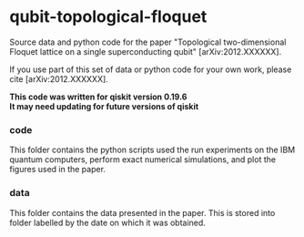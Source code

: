 # qubit-topological-floquet

Source data and python code for the paper "Topological two-dimensional Floquet lattice on a single superconducting qubit" [arXiv:2012.XXXXXX].

If you use part of this set of data or python code for your own work, please cite [arXiv:2012.XXXXXX].

**This code was written for qiskit version 0.19.6**  
**It may need updating for future versions of qiskit**

### code 
This folder contains the python scripts used the run experiments on the IBM quantum computers, perform exact numerical simulations, and plot the figures used in the paper.

### data
This folder contains the data presented in the paper. This is stored into folder labelled by the date on which it was obtained.
